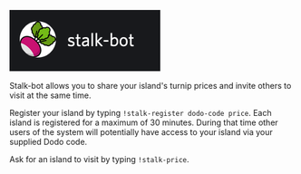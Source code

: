 ![stalk](stalkbot.png)


Stalk-bot allows you to share your island's turnip prices and invite others to visit at the same time.

Register your island by typing `!stalk-register dodo-code price`.
Each island is registered for a maximum of 30 minutes. During that time other users of the system will potentially have access to your island via your supplied Dodo code.

Ask for an island to visit by typing `!stalk-price`.


